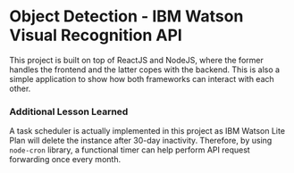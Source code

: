 # Object Detection - IBM Watson Visual Recognition API
This project is built on top of ReactJS and NodeJS, where the former handles the frontend and the latter copes with the backend. This is also a simple application to show how both frameworks can interact with each other.

### Additional Lesson Learned
A task scheduler is actually implemented in this project as IBM Watson Lite Plan will delete the instance after 30-day inactivity. Therefore, by using `node-cron` library, a functional timer can help perform API request forwarding once every month.
